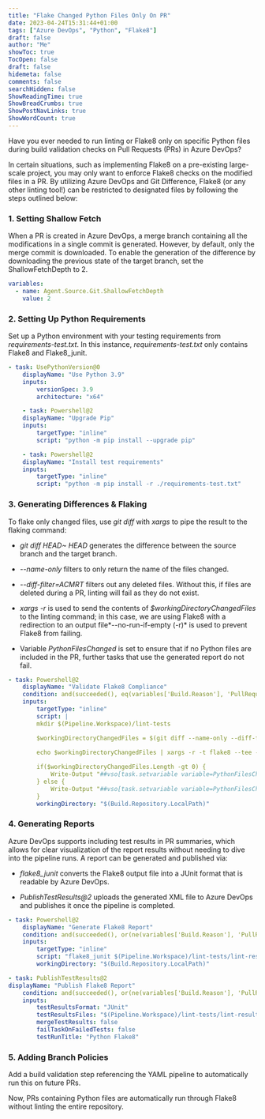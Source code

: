 ```yaml
---
title: "Flake Changed Python Files Only On PR"
date: 2023-04-24T15:31:44+01:00
tags: ["Azure DevOps", "Python", "Flake8"]
draft: false
author: "Me"
showToc: true
TocOpen: false
draft: false
hidemeta: false
comments: false
searchHidden: false
ShowReadingTime: true
ShowBreadCrumbs: true
ShowPostNavLinks: true
ShowWordCount: true
---
```


Have you ever needed to run linting or Flake8 only on specific Python files during build validation checks on Pull Requests (PRs) in Azure DevOps?

In certain situations, such as implementing Flake8 on a pre-existing large-scale project, you may only want to enforce Flake8 checks on the modified files in a PR. By utilizing Azure DevOps and Git Difference, Flake8 (or any other linting tool!) can be restricted to designated files by following the steps outlined below:

### 1. Setting Shallow Fetch 

When a PR is created in Azure DevOps, a merge branch containing all the modifications in a single commit is generated. However, by default, only the merge commit is downloaded. To enable the generation of the difference by downloading the previous state of the target branch, set the ShallowFetchDepth to 2.

```yaml
variables:
  - name: Agent.Source.Git.ShallowFetchDepth
    value: 2
```

### 2. Setting Up Python Requirements

Set up a Python environment with your testing requirements from *requirements-test.txt*. In this instance, *requirements-test.txt* only contains Flake8 and Flake8_junit.

```yaml
- task: UsePythonVersion@0
    displayName: "Use Python 3.9"
    inputs:
        versionSpec: 3.9
        architecture: "x64"

    - task: Powershell@2
    displayName: "Upgrade Pip"
    inputs:
        targetType: "inline"
        script: "python -m pip install --upgrade pip"

    - task: Powershell@2
    displayName: "Install test requirements"
    inputs:
        targetType: "inline"
        script: "python -m pip install -r ./requirements-test.txt"
```

### 3. Generating Differences & Flaking

To flake only changed files, use *git diff* with *xargs* to pipe the result to the flaking command:

- *git diff HEAD~ HEAD* generates the difference between the source branch and the target branch.

- *--name-only* filters to only return the name of the files changed.

- *--diff-filter=ACMRT* filters out any deleted files. Without this, if files are deleted during a PR, linting will fail as they do not exist.

- *xargs -r* is used to send the contents of *$workingDirectoryChangedFiles* to the linting command; in this case, we are using Flake8 with a redirection to an output file*--no-run-if-empty (-r)* is used to prevent Flake8 from failing.

- Variable *PythonFilesChanged* is set to ensure that if no Python files are included in the PR, further tasks that use the generated report do not fail.

```yaml
- task: Powershell@2
    displayName: "Validate Flake8 Compliance"
    condition: and(succeeded(), eq(variables['Build.Reason'], 'PullRequest'))
    inputs:
        targetType: "inline"
        script: |
        mkdir $(Pipeline.Workspace)/lint-tests

        $workingDirectoryChangedFiles = $(git diff --name-only --diff-filter=ACMRT HEAD~ HEAD | grep -i "*\.py$")
        
        echo $workingDirectoryChangedFiles | xargs -r -t flake8 --tee --output-file $(Pipeline.Workspace)/lint-tests/lint-results.txt

        if($workingDirectoryChangedFiles.Length -gt 0) {
            Write-Output "##vso[task.setvariable variable=PythonFilesChanged]True"
        } else {
            Write-Output "##vso[task.setvariable variable=PythonFilesChanged]False"
        }
        workingDirectory: "$(Build.Repository.LocalPath)"
```

### 4. Generating Reports

Azure DevOps supports including test results in PR summaries, which allows for clear visualization of the report results without needing to dive into the pipeline runs. A report can be generated and published via:

* *flake8_junit* converts the Flake8 output file into a JUnit format that is readable by Azure DevOps.

* *PublishTestResults@2* uploads the generated XML file to Azure DevOps and publishes it once the pipeline is completed.

```yaml
- task: Powershell@2
    displayName: "Generate Flake8 Report"
    condition: and(succeeded(), or(ne(variables['Build.Reason'], 'PullRequest'), eq(variables['PythonFilesChanged'], True)))
    inputs:
        targetType: "inline"
        script: "flake8_junit $(Pipeline.Workspace)/lint-tests/lint-results.txt $(Pipeline.Workspace)/lint-tests/lint-results.xml"
        workingDirectory: "$(Build.Repository.LocalPath)"

- task: PublishTestResults@2
displayName: "Publish Flake8 Report"
    condition: and(succeeded(), or(ne(variables['Build.Reason'], 'PullRequest'), eq(variables['PythonFilesChanged'], True)))
    inputs:
        testResultsFormat: "JUnit"
        testResultsFiles: "$(Pipeline.Workspace)/lint-tests/lint-results.xml"
        mergeTestResults: false
        failTaskOnFailedTests: false
        testRunTitle: "Python Flake8"
```

### 5. Adding Branch Policies

Add a build validation step referencing the YAML pipeline to automatically run this on future PRs. 

Now, PRs containing Python files are automatically run through Flake8 without linting the entire repository.